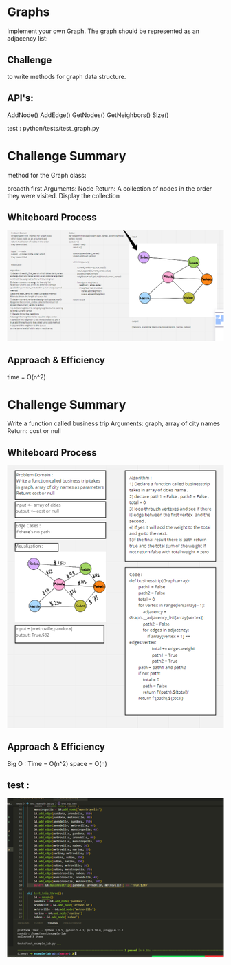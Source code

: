 # Graphs
Implement your own Graph. The graph should be represented as an adjacency list:

## Challenge
to write methods for graph data structure.

## API's:

AddNode() AddEdge() GetNodes() GetNeighbors() Size()

test : python/tests/test_graph.py





# Challenge Summary
method for the Graph class:

breadth first
Arguments: Node
Return: A collection of nodes in the order they were visited.
Display the collection


## Whiteboard Process
<img src = "CC36.PNG">

## Approach & Efficiency
time = O(n^2)

# Challenge Summary
Write a function called business trip
Arguments: graph, array of city names
Return: cost or null

## Whiteboard Process
<img src = "CC37.PNG">

## Approach & Efficiency
Big O :
Time = O(n^2)
space = O(n)

## test :
<img src = "test37.PNG">


